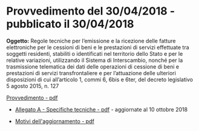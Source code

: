 # Provvedimento del 30/04/2018 - pubblicato il 30/04/2018

 

**Oggetto:** Regole tecniche per l’emissione e la ricezione delle fatture elettroniche per le cessioni di beni e le prestazioni di servizi effettuate tra soggetti residenti, stabiliti o identificati nel territorio dello Stato e per le relative variazioni, utilizzando il Sistema di Interscambio, nonché per la trasmissione telematica dei dati delle operazioni di cessione di beni e prestazioni di servizi transfrontaliere e per l’attuazione delle ulteriori disposizioni di cui all’articolo 1, commi 6, 6bis e 6ter, del decreto legislativo 5 agosto 2015, n. 127

 

[Provvedimento - pdf](Provvedimento_30042018+.pdf)

- [Allegato A - Specifiche tecniche - pdf](Allegato+A+-+Specifiche+tecniche+vers+1.3.pdf) - aggiornate al 10 ottobre 2018

- [Motivi dell'aggiornamento - pdf](Variazioni+alle+specifiche+tecniche+fatture+e+corrispettivi+10+ottobre+2018.....pdf)

